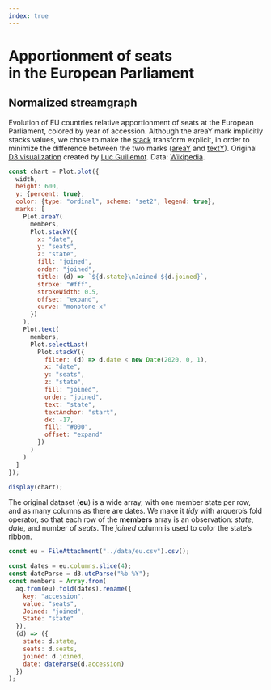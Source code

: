 ```yaml
---
index: true
---
```


# Apportionment of seats in&nbsp;the&nbsp;European&nbsp;Parliament

## Normalized streamgraph

Evolution of EU countries relative apportionment of seats at the European Parliament, colored by year of accession. Although the areaY mark implicitly stacks values, we chose to make the [stack](https://observablehq.com/plot/transforms/stack) transform explicit, in order to minimize the difference between the two marks ([areaY](https://observablehq.com/plot/marks/area) and [textY](https://observablehq.com/plot/marks/text)). Original [D3 visualization](https://observablehq.com/@lucguillemot/apportionment-of-seats-in-the-european-parliament) created by [Luc Guillemot](https://observablehq.com/@lucguillemot). Data: [Wikipedia](https://en.wikipedia.org/wiki/Apportionment_in_the_European_Parliament).

```js echo
const chart = Plot.plot({
  width,
  height: 600,
  y: {percent: true},
  color: {type: "ordinal", scheme: "set2", legend: true},
  marks: [
    Plot.areaY(
      members,
      Plot.stackY({
        x: "date",
        y: "seats",
        z: "state",
        fill: "joined",
        order: "joined",
        title: (d) => `${d.state}\nJoined ${d.joined}`,
        stroke: "#fff",
        strokeWidth: 0.5,
        offset: "expand",
        curve: "monotone-x"
      })
    ),
    Plot.text(
      members,
      Plot.selectLast(
        Plot.stackY({
          filter: (d) => d.date < new Date(2020, 0, 1),
          x: "date",
          y: "seats",
          z: "state",
          fill: "joined",
          order: "joined",
          text: "state",
          textAnchor: "start",
          dx: -17,
          fill: "#000",
          offset: "expand"
        })
      )
    )
  ]
});

display(chart);
```

The original dataset (**eu**) is a wide array, with one member state per row, and as many columns as there are dates. We make it _tidy_ with arquero’s fold operator, so that each row of the **members** array is an observation: _state_, _date_, and number of _seats_. The _joined_ column is used to color the state’s ribbon.

```js echo
const eu = FileAttachment("../data/eu.csv").csv();
```

```js echo
const dates = eu.columns.slice(4);
const dateParse = d3.utcParse("%b %Y");
const members = Array.from(
  aq.from(eu).fold(dates).rename({
    key: "accession",
    value: "seats",
    Joined: "joined",
    State: "state"
  }),
  (d) => ({
    state: d.state,
    seats: d.seats,
    joined: d.joined,
    date: dateParse(d.accession)
  })
);
```
